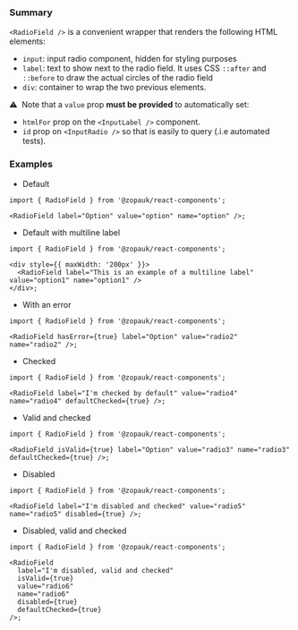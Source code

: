 ### Summary

`<RadioField />` is a convenient wrapper that renders the following HTML elements:

- `input`: input radio component, hidden for styling purposes
- `label`: text to show next to the radio field. It uses CSS `::after` and `::before` to draw the actual circles of the radio field
- `div`: container to wrap the two previous elements.

⚠️ &nbsp;Note that a `value` prop **must be provided** to automatically set:

- `htmlFor` prop on the `<InputLabel />` component.
- `id` prop on `<InputRadio />` so that is easily to query (.i.e automated tests).

### Examples

- Default

```tsx
import { RadioField } from '@zopauk/react-components';

<RadioField label="Option" value="option" name="option" />;
```

- Default with multiline label

```tsx
import { RadioField } from '@zopauk/react-components';

<div style={{ maxWidth: '200px' }}>
  <RadioField label="This is an example of a multiline label" value="option1" name="option1" />
</div>;
```

- With an error

```tsx
import { RadioField } from '@zopauk/react-components';

<RadioField hasError={true} label="Option" value="radio2" name="radio2" />;
```

- Checked

```tsx
import { RadioField } from '@zopauk/react-components';

<RadioField label="I'm checked by default" value="radio4" name="radio4" defaultChecked={true} />;
```

- Valid and checked

```tsx
import { RadioField } from '@zopauk/react-components';

<RadioField isValid={true} label="Option" value="radio3" name="radio3" defaultChecked={true} />;
```

- Disabled

```tsx
import { RadioField } from '@zopauk/react-components';

<RadioField label="I'm disabled and checked" value="radio5" name="radio5" disabled={true} />;
```

- Disabled, valid and checked

```tsx
import { RadioField } from '@zopauk/react-components';

<RadioField
  label="I'm disabled, valid and checked"
  isValid={true}
  value="radio6"
  name="radio6"
  disabled={true}
  defaultChecked={true}
/>;
```
